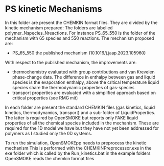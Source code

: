 # PS kinetic Mechanisms

In this folder are present the CHEMKIN format files.
They are divided by the kinetic mechanism prepared:
The folders are labelled polymer_Nspecies_Nreactions. For instance PS_65_550 
is the folder of the mechanism with 65 species and 550 reactions.
The mechanism proposed are:
- PS_65_550 the published mechanism (10.1016/j.jaap.2023.105960) 

With respect to the published mechanism, the improvements are:
- thermochemistry evaluated with group contributions and van Krevelen phase-change
   data. The difference in enthalpy between gas and liquid species is the 
   evaporation enthalpy, above the critical temperature liquid species share
   the thermodynamic properties of gas-species
- transport properties are evaluated with a simplified approach based on critical
   properties (see RMG mit)

In each folder are present the standard CHEMKIN files (gas kinetics, liquid kinetics, 
thermodynamics, transport) and a sub-folder of LiquidProperties.
The latter is required by OpenSMOKE but reports only FAKE liquid properties of
all the chemical species included in the mechanism. These are required for the 
1D model we have but they have not yet been addressed for polymers as I studied 
only the 0D systems.  

To run the simulation, OpenSMOKEpp needs to preprocess the kinetic mechanism
This is performed with the CHEMKINPreprocessor.exe in the exe folder which is
called by the Run_kinetics.bat in the example folders
OpenSMOKE reads the chemkin format files 
 
